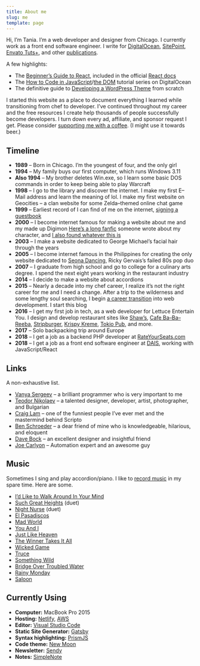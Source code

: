 ```yaml
---
title: About me
slug: me
template: page
---
```


Hi, I’m Tania. I’m a web developer and designer from Chicago. I currently work as a front end software engineer. I write for [DigitalOcean](https://www.digitalocean.com/community/users/taniarascia), [SitePoint](https://www.sitepoint.com/author/trascia/), [Envato Tuts+](https://tutsplus.com/authors/tania-rascia), and other [publications](https://www.taniarascia.com/publications).

A few highlights:

- The [Beginner’s Guide to React](https://www.taniarascia.com/getting-started-with-react/), included in the official [React docs](https://reactjs.org/docs/getting-started.html#react-for-beginners)
- The [How to Code in JavaScript](https://www.digitalocean.com/community/tutorial_series/how-to-code-in-javascript)/[the DOM](https://www.digitalocean.com/community/tutorial_series/understanding-the-dom-document-object-model) tutorial series on DigitalOcean
- The definitive guide to [Developing a WordPress Theme](https://www.taniarascia.com/developing-a-wordpress-theme-from-scratch/) from scratch

I started this website as a place to document everything I learned while transitioning from chef to developer. I’ve continued throughout my career and the free resources I create help thousands of people successfully become developers. I turn down every ad, affiliate, and sponsor request I get. Please consider [supporting me with a coffee](https://ko-fi.com/taniarascia). (I might use it towards beer.)

## Timeline

- **1989** – Born in Chicago. I’m the youngest of four, and the only girl
- **1994** – My family buys our first computer, which runs Windows 3.11
- **Also 1994** – My brother deletes Win.exe, so I learn some basic DOS commands in order to keep being able to play Warcraft
- **1998** – I go to the library and discover the internet. I make my first E–Mail address and learn the meaning of lol. I make my first website on Geocities – a clan website for some Zelda–themed online chat game
- **1999** – Earliest record of I can find of me on the internet, [signing a guestbook](http://stinkybear.net/spos/archived/misc/baddyguestbook.html)
- **2000** – I become internet famous for making a website about me and my made up Digimon [Here’s a long fanfic](http://www.oocities.org/yacutimon/digimon_dragons.html) someone wrote about my character, and [I also found whatever this is](http://www.geocities.ws/gennkamiya/princessomh.html)
- **2003** – I make a website dedicated to George Michael’s facial hair through the years
- **2005** – I become internet famous in the Philippines for creating the only website dedicated to [Seona Dancing](https://web.archive.org/web/20060423181337/http://www.seonadancing.com:80/), Ricky Gervais’s failed 80s pop duo
- **2007** – I graduate from high school and go to college for a culinary arts degree. I spend the next eight years working in the restaurant industry
- **2014** – I decide to make a website about accordions
- **2015** – Nearly a decade into my chef career, I realize it’s not the right career for me and I need a change. After a trip to the wilderness and some lengthy soul searching, I begin [a career transition](https://www.taniarascia.com/how-i-made-a-career-change-into-web-development/) into web development. I start this blog
- **2016** – I get my first job in tech, as a web developer for Lettuce Entertain You. I design and develop restaurant sites like [Shaw’s](http://shawscrabhouse.com/), [Cafe Ba–Ba–Reeba](http://cafebabareeba.com/), [Stripburger](http://stripburger.com/), [Krispy Kreme](http://krispykremepacificnw.com/), [Tokio Pub](http://tokiopub.com/), and more.
- **2017** – Solo backpacking trip around Europe
- **2018** – I get a job as a backend PHP developer at [RateYourSeats.com](https://www.rateyourseats.com/)
- **2018** – I get a job as a front end software engineer at [DAIS](https://www.dais.com/), working with JavaScript/React

## Links

A non-exhaustive list.

- [Vanya Sergeev](https://sergeev.io) – a brilliant programmer who is very important to me
- [Teodor Nikolaev](https://teodor.co/) – a talented designer, developer, artist, photographer, and Bulgarian
- [Craig Lam](http://craiglam.com/) – one of the funniest people I’ve ever met and the mastermind behind Scripto
- [Ben Schroeder](https://benschroeder.com/) – a dear friend of mine who is knowledgeable, hilarious, and eloquent
- [Dave Bock](https://dkbock.com/) – an excellent designer and insightful friend
- [Joe Carlyon](http://qualitytesting.tech/) – Automation expert and an awesome guy

## Music

Sometimes I sing and play accordion/piano. I like to [record music](https://soundcloud.com/ivoryandivory) in my spare time. Here are some.

- [I’d Like to Walk Around In Your Mind](https://soundcloud.com/ivoryandivory/id-like-to-walk-around-in-your-mind)
- [Such Great Heights](https://soundcloud.com/john-termaat/such-great-heights) (duet)
- [Night Nurse](https://soundcloud.com/john-termaat/night-nurse) (duet)
- [El Pasadiscos](https://soundcloud.com/ivoryandivory/el-pasadiscos)
- [Mad World](https://soundcloud.com/ivoryandivory/mad-world)
- [You And I](https://soundcloud.com/ivoryandivory/you-and-i)
- [Just Like Heaven](https://soundcloud.com/ivoryandivory/just-like-heaven)
- [The Winner Takes It All](https://soundcloud.com/ivoryandivory/the-winner-takes-it-all)
- [Wicked Game](https://soundcloud.com/ivoryandivory/wicked-game)
- [Truce](https://soundcloud.com/ivoryandivory/truce)
- [Something Wild](https://soundcloud.com/ivoryandivory/something-wild)
- [Bridge Over Troubled Water](https://soundcloud.com/ivoryandivory/bridge-over-troubled-water)
- [Rainy Monday](https://soundcloud.com/ivoryandivory/rainy-monday)
- [Saloon](https://soundcloud.com/ivoryandivory/saloon)

## Currently Using

- **Computer:** MacBook Pro 2015
- **Hosting:** [Netlify](https://netlify.com), [AWS](https://aws.amazon.com)
- **Editor:** [Visual Studio Code](https://code.visualstudio.com/)
- **Static Site Generator:** [Gatsby](https://gatsbyjs.org)
- **Syntax highlighting:** [PrismJS](http://prismjs.com/)
- **Code theme:** [New Moon](https://taniarascia.github.io/new-moon)
- **Newsletter:** [Sendy](https://sendy.co)
- **Notes:** [SimpleNote](https://simplenote.com/)
